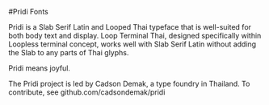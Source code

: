 #Pridi Fonts

Pridi is a Slab Serif Latin and Looped Thai typeface that is well-suited for both body text and display. Loop Terminal Thai, designed specifically within Loopless terminal concept, works well with Slab Serif Latin without adding the Slab to any parts of Thai glyphs.
 
Pridi means joyful.

The Pridi project is led by Cadson Demak, a type foundry in Thailand. To contribute, see github.com/cadsondemak/pridi
